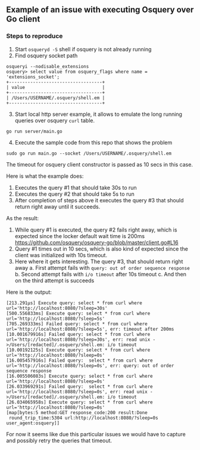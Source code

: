 ## Example of an issue with executing Osquery over Go client

### Steps to reproduce

1. Start ```osqueryd -S``` shell if osquery is not already running
2. Find osquery socket path 
```
osqueryi --nodisable_extensions
osquery> select value from osquery_flags where name = 'extensions_socket';
+-----------------------------------+
| value                             |
+-----------------------------------+
| /Users/USERNAME/.osquery/shell.em |
+-----------------------------------+
```
3. Start local http server example, it allows to emulate the long running queries over osquery ```curl``` table.
```
go run server/main.go
```

4. Execute the sample code from this repo that shows the problem
```
sudo go run main.go --socket /Users/USERNAME/.osquery/shell.em
```

The timeout for osquery client constructor is passed as 10 secs in this case.

Here is what the example does:
1. Executes the query #1 that should take 30s to run
2. Executes the query #2 that should take 5s to run
3. After completion of steps above it executes the query #3 that should return right away until it succeeds.

As the result:
1. While query #1 is executed, the query #2 fails right away, which is expected since the locker default wait time is 200ms
https://github.com/osquery/osquery-go/blob/master/client.go#L16
2. Query #1 times out in 10 secs, which is also kind of expected since the client was initialized with 10s timeout.
3. Here where it gets interesting. The query #3, that should return right away
    a. First attempt fails with ```query: out of order sequence response```
    b. Second attempt fails with ```i/o timeout``` after 10s timeout
    c. And then on the third attempt is succeeds


Here is the output:
```
[213.291µs] Execute query: select * from curl where url='http://localhost:8080/?sleep=30s'
[500.556833ms] Execute query: select * from curl where url='http://localhost:8080/?sleep=5s'
[705.269333ms] Failed query: select * from curl where url='http://localhost:8080/?sleep=5s', err: timeout after 200ms
[10.001679916s] Failed query: select * from curl where url='http://localhost:8080/?sleep=30s', err: read unix ->/Users/[redacted]/.osquery/shell.em: i/o timeout
[10.00192125s] Execute query: select * from curl where url='http://localhost:8080/?sleep=0s'
[16.005457916s] Failed query:  select * from curl where url='http://localhost:8080/?sleep=0s', err: query: out of order sequence response
[16.005506083s] Execute query: select * from curl where url='http://localhost:8080/?sleep=0s'
[26.033969291s] Failed query:  select * from curl where url='http://localhost:8080/?sleep=0s', err: read unix ->/Users/[redacted]/.osquery/shell.em: i/o timeout
[26.034065958s] Execute query: select * from curl where url='http://localhost:8080/?sleep=0s'
[map[bytes:5 method:GET response_code:200 result:Done
 round_trip_time:5304 url:http://localhost:8080/?sleep=0s user_agent:osquery]]
```


For now it seems like due this particular issues we would have to capture and possibly retry the queries that timeout.

